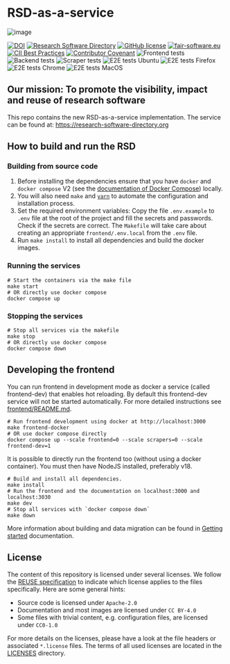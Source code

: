 <!--
SPDX-FileCopyrightText: 2021 - 2022 Dusan Mijatovic (dv4all)
SPDX-FileCopyrightText: 2021 - 2022 Jason Maassen (Netherlands eScience Center) <j.maassen@esciencecenter.nl>
SPDX-FileCopyrightText: 2021 - 2022 dv4all
SPDX-FileCopyrightText: 2021 - 2023 Ewan Cahen (Netherlands eScience Center) <e.cahen@esciencecenter.nl>
SPDX-FileCopyrightText: 2021 - 2023 Netherlands eScience Center
SPDX-FileCopyrightText: 2021 Jesús García Gonzalez (Netherlands eScience Center) <j.g.gonzalez@esciencecenter.nl>
SPDX-FileCopyrightText: 2022 Christian Meeßen (GFZ) <christian.meessen@gfz-potsdam.de>
SPDX-FileCopyrightText: 2022 Helmholtz Centre Potsdam - GFZ German Research Centre for Geosciences

SPDX-License-Identifier: CC-BY-4.0
-->

# RSD-as-a-service

![image](https://user-images.githubusercontent.com/4195550/136156498-736f915f-7623-43d2-8678-f30b06563a38.png)

[![DOI](https://zenodo.org/badge/413814951.svg)](https://zenodo.org/badge/latestdoi/413814951)
[![Research Software Directory](https://img.shields.io/badge/rsd-RSD--as--a--service-00a3e3.svg)](https://research-software-directory.org/software/rsd-ng)
[![GitHub license](https://img.shields.io/badge/license-Apache--2.0%20-blue.svg)](https://github.com/research-software-directory/RSD-as-a-service/blob/main/LICENSE)
[![fair-software.eu](https://img.shields.io/badge/fair--software.eu-%E2%97%8F%20%20%E2%97%8F%20%20%E2%97%8B%20%20%E2%97%8F%20%20%E2%97%8B-orange)](https://fair-software.eu)
[![CII Best Practices](https://bestpractices.coreinfrastructure.org/projects/6336/badge)](https://bestpractices.coreinfrastructure.org/projects/6336)
[![Contributor Covenant](https://img.shields.io/badge/Contributor%20Covenant-2.1-4baaaa.svg)](code_of_conduct.md)
![Frontend tests](https://github.com/research-software-directory/RSD-as-a-service/actions/workflows/frontend_tests.yml/badge.svg)
![Backend tests](https://github.com/research-software-directory/RSD-as-a-service/actions/workflows/backend_tests.yml/badge.svg)
![Scraper tests](https://github.com/research-software-directory/RSD-as-a-service/actions/workflows/scrapers_tests.yml/badge.svg)
![E2E tests Ubuntu](https://github.com/research-software-directory/RSD-as-a-service/actions/workflows/e2e_tests_ubuntu.yml/badge.svg)
![E2E tests Firefox](https://github.com/research-software-directory/RSD-as-a-service/actions/workflows/e2e_tests_firefox.yml/badge.svg)
![E2E tests Chrome](https://github.com/research-software-directory/RSD-as-a-service/actions/workflows/e2e_tests_chrome.yml/badge.svg)
![E2E tests MacOS](https://github.com/research-software-directory/RSD-as-a-service/actions/workflows/e2e_tests_macos.yml/badge.svg)

## Our mission: To promote the visibility, impact and reuse of research software

This repo contains the new RSD-as-a-service implementation. The service can be found at: https://research-software-directory.org  

## How to build and run the RSD

### Building from source code

1. Before installing the dependencies ensure that you have `docker` and `docker compose` V2 (see the [documentation of Docker Compose](https://docs.docker.com/compose/compose-v2/)) locally.
2. You will also need `make` and [`yarn`](https://yarnpkg.com) to automate the configuration and installation process.
3. Set the required environment variables:
   Copy the file `.env.example` to `.env` file at the root of the project
   and fill the secrets and passwords. Check if the secrets are correct.
   The `Makefile` will take care about creating an appropriate `frontend/.env.local`
   from the `.env` file.
4. Run `make install` to install all dependencies and build the docker images.

### Running the services

```
# Start the containers via the make file
make start
# OR directly use docker compose
docker compose up
```

### Stopping the services

```
# Stop all services via the makefile
make stop
# OR directly use docker compose
docker compose down
```

## Developing the frontend

You can run frontend in development mode as docker a service (called frontend-dev) that enables hot reloading. By default this frontend-dev service will not be started automatically. For more detailed instructions see [frontend/README.md](frontend/README.md).

```
# Run frontend development using docker at http://localhost:3000
make frontend-docker
# OR use docker compose directly
docker compose up --scale frontend=0 --scale scrapers=0 --scale frontend-dev=1
```

It is possible to directly run the frontend too (without using a docker container). You must then have NodeJS installed, preferably v18.

```
# Build and install all dependencies.
make install
# Run the frontend and the documentation on localhost:3000 and localhost:3030
make dev
# Stop all services with `docker compose down`
make down
```

More information about building and data migration can be found in [Getting started](https://research-software-directory.github.io/RSD-as-a-service/getting-started.html) documentation.

## License

The content of this repository is licensed under several licenses. We follow the [REUSE specification](https://reuse.software/) to indicate which license applies to the files specifically. Here are some general hints:

- Source code is licensed under `Apache-2.0`
- Documentation and most images are licensed under `CC BY-4.0`
- Some files with trivial content, e.g. configuration files, are licensed under `CC0-1.0`

For more details on the licenses, please have a look at the file headers or associated `*.license` files. The terms of all used licenses are located in the [LICENSES](./LICENSES/) directory.
